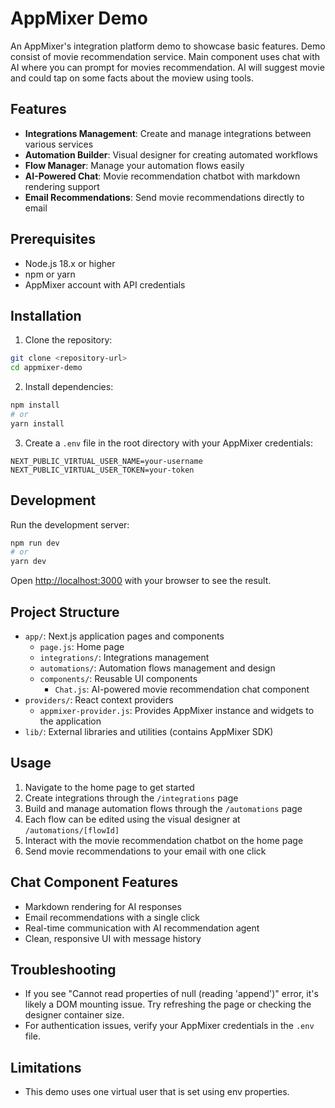 # AppMixer Demo

An AppMixer's integration platform demo to showcase basic features. Demo consist of movie recommendation service. Main component uses chat with AI where you can prompt for movies recommendation. AI will suggest movie and could tap on some facts about the moview using tools. 

## Features

- **Integrations Management**: Create and manage integrations between various services
- **Automation Builder**: Visual designer for creating automated workflows
- **Flow Manager**: Manage your automation flows easily
- **AI-Powered Chat**: Movie recommendation chatbot with markdown rendering support
- **Email Recommendations**: Send movie recommendations directly to email

## Prerequisites

- Node.js 18.x or higher
- npm or yarn
- AppMixer account with API credentials

## Installation

1. Clone the repository:
```bash
git clone <repository-url>
cd appmixer-demo
```

2. Install dependencies:
```bash
npm install
# or
yarn install
```

3. Create a `.env` file in the root directory with your AppMixer credentials:
```
NEXT_PUBLIC_VIRTUAL_USER_NAME=your-username
NEXT_PUBLIC_VIRTUAL_USER_TOKEN=your-token
```

## Development

Run the development server:

```bash
npm run dev
# or
yarn dev
```

Open [http://localhost:3000](http://localhost:3000) with your browser to see the result.

## Project Structure

- `app/`: Next.js application pages and components
  - `page.js`: Home page
  - `integrations/`: Integrations management
  - `automations/`: Automation flows management and design
  - `components/`: Reusable UI components
    - `Chat.js`: AI-powered movie recommendation chat component
- `providers/`: React context providers
  - `appmixer-provider.js`: Provides AppMixer instance and widgets to the application
- `lib/`: External libraries and utilities (contains AppMixer SDK)

## Usage

1. Navigate to the home page to get started
2. Create integrations through the `/integrations` page
3. Build and manage automation flows through the `/automations` page
4. Each flow can be edited using the visual designer at `/automations/[flowId]`
5. Interact with the movie recommendation chatbot on the home page
6. Send movie recommendations to your email with one click

## Chat Component Features

- Markdown rendering for AI responses
- Email recommendations with a single click
- Real-time communication with AI recommendation agent
- Clean, responsive UI with message history

## Troubleshooting

- If you see "Cannot read properties of null (reading 'append')" error, it's likely a DOM mounting issue. Try refreshing the page or checking the designer container size.
- For authentication issues, verify your AppMixer credentials in the `.env` file.

## Limitations
- This demo uses one virtual user that is set using env properties. 


